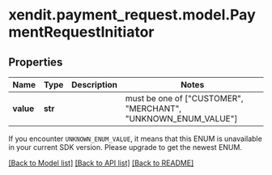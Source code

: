 # xendit.payment_request.model.PaymentRequestInitiator


## Properties
| Name | Type | Description | Notes |
| ------------ | ------------- | ------------- | ------------- |
| **value** | **str** |  |  must be one of ["CUSTOMER", "MERCHANT", "UNKNOWN_ENUM_VALUE"] |

If you encounter `UNKNOWN_ENUM_VALUE`, it means that this ENUM is unavailable in your current SDK version. Please upgrade to get the newest ENUM.

[[Back to Model list]](../README.md#documentation-for-models) [[Back to API list]](../README.md#documentation-for-api-endpoints) [[Back to README]](../README.md)


